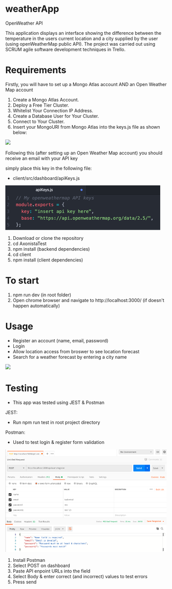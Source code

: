 # weatherApp

OpenWeather API

This application displays an interface showing the difference between the temperature in the users current location and a city
supplied by the user (using openWeatherMap public API). The project was carried out using SCRUM agile software development techniques in Trello.

# Requirements

Firstly, you will have to set up a Mongo Atlas account AND an Open Weather Map account

1. Create a Mongo Atlas Account.
2. Deploy a Free Tier Cluster.
3. Whitelist Your Connection IP Address.
4. Create a Database User for Your Cluster.
5. Connect to Your Cluster.
6. Insert your MongoURI from Mongo Atlas into the keys.js file as shown below:

![](images/api.png)

Following this (after setting up an Open Weather Map account) you should receive an email with your API key

simply place this key in the following file:

- client/src/dashboard/apiKeys.js

![](WeatherApp/img/api2.png)

1. Download or clone the repository
2. cd AxonistaTest
3. npm install (backend dependencies)
4. cd client
5. npm install (client dependencies)

# To start

1. npm run dev (in root folder)
2. Open chrome browser and navigate to http://localhost:3000/ (if doesn't happen automatically)

# Usage

- Register an account (name, email, password)
- Login
- Allow location access from broswer to see location forecast
- Search for a weather forecast by entering a city name

![](weatherApp/img/app.gif)

# Testing
- This app was tested using JEST & Postman

JEST:

- Run npm run test in root project directory

Postman:

- Used to test login & register form validation

![](weatherApp/img/register.png)
 
1. Install Postman
2. Select POST on dashboard
3. Paste API enpoint URLs into the field
4. Select Body & enter correct (and incorrect) values to test errors
5. Press send
